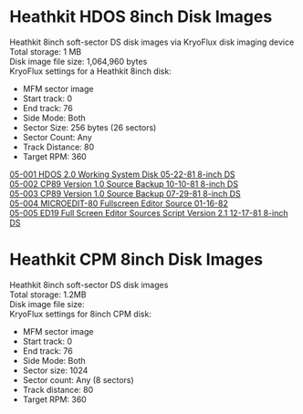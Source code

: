 
# Heathkit HDOS 8inch Disk Images

Heathkit 8inch soft-sector DS disk images via KryoFlux disk imaging device  
Total storage: 1 MB  
Disk image file size: 1,064,960 bytes  
KryoFlux settings for a Heathkit 8inch disk:  
- MFM sector image  
- Start track: 0
- End track: 76
- Side Mode: Both
- Sector Size: 256 bytes (26 sectors)
- Sector Count: Any
- Track Distance: 80
- Target RPM: 360

[05-001 HDOS 2.0 Working System Disk 05-22-81 8-inch DS](https://drive.google.com/file/d/1syshHoYu9zlGVvcObm3bC7lkmQMOpGo3/view?usp=sharing)  
[05-002 CP89 Version 1.0 Source Backup 10-10-81 8-inch DS](https://drive.google.com/file/d/1GQZTcBlmgoGNJNE-w1Nh9Fiq11nv1orZ/view?usp=sharing)  
[05-003 CP89 Version 1.0 Source Backup 07-29-81 8-inch DS](https://drive.google.com/file/d/1PGyjcBUeVRWBmAbF1j1E48Z-rC2FSMtZ/view?usp=sharing)  
[05-004 MICROEDIT-80 Fullscreen Editor Source 01-16-82](https://drive.google.com/file/d/1r4p4oRZToZJN97k43WGySGWjvA44SLa1/view?usp=sharing)  
[05-005 ED19 Full Screen Editor Sources Script Version 2.1 12-17-81 8-inch DS](https://drive.google.com/file/d/1YIuc7nShLZSyVmdAw6CDtAriD9r3Yykz/view?usp=sharing)  
  
# Heathkit CPM 8inch Disk Images
  
Heathkit 8inch soft-sector DS disk images  
Total storage: 1.2MB  
Disk image file size:  
KryoFlux settings for 8inch CPM disk:  
- MFM sector image
- Start track: 0
- End track: 76
- Side Mode: Both
- Sector size: 1024
- Sector count: Any (8 sectors)
- Track distance: 80
- Target RPM: 360

